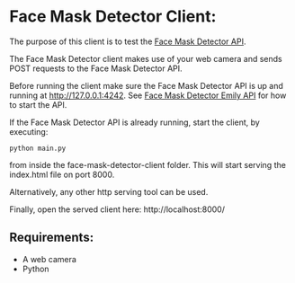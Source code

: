# Face Mask Detector Client:

The purpose of this client is to test the [Face Mask Detector API](https://github.com/amboltio/emily-cli/tree/main/demos/face-mask-detector/face-mask-detector-api).

The Face Mask Detector client makes use of your web camera and sends POST requests to the Face Mask Detector API.

Before running the client make sure the Face Mask Detector API is up and running at http://127.0.0.1:4242. See [Face Mask Detector Emily API](https://github.com/amboltio/emily-cli/tree/main/demos/face-mask-detector/face-mask-detector-api) for how to start the API. 

If the Face Mask Detector API is already running, start the client, by executing:
```
python main.py
```
from inside the face-mask-detector-client folder. This will start serving the index.html file on port 8000.
 
Alternatively, any other http serving tool can be used.

Finally, open the served client here: http://localhost:8000/

## Requirements:
- A web camera
- Python
